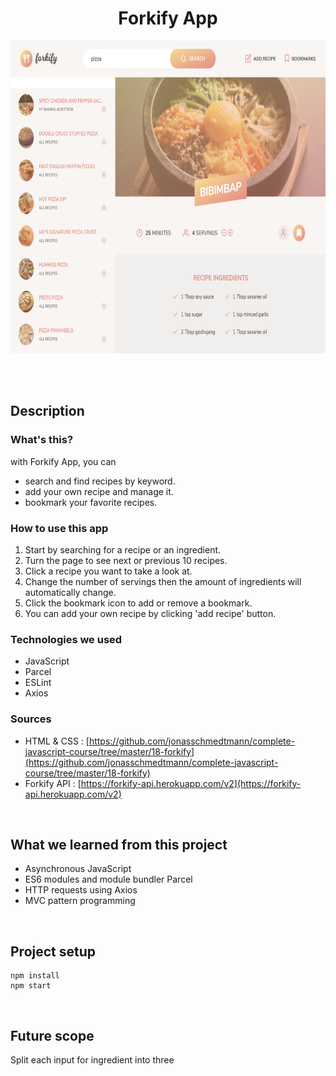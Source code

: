 <h1 align="center">Forkify App</h1>

<p align="center">
  <img src="./readme_assets/readme1.png" height="500">
</p>

<br/>
<br/>

## Description

### What's this?

with Forkify App, you can

- search and find recipes by keyword.
- add your own recipe and manage it.
- bookmark your favorite recipes.

### How to use this app

1. Start by searching for a recipe or an ingredient.
2. Turn the page to see next or previous 10 recipes.
3. Click a recipe you want to take a look at.
4. Change the number of servings then the amount of ingredients will automatically change.
5. Click the bookmark icon to add or remove a bookmark.
6. You can add your own recipe by clicking 'add recipe' button.

### Technologies we used

- JavaScript
- Parcel
- ESLint
- Axios

### Sources

- HTML & CSS : [https://github.com/jonasschmedtmann/complete-javascript-course/tree/master/18-forkify](https://github.com/jonasschmedtmann/complete-javascript-course/tree/master/18-forkify)
- Forkify API : [https://forkify-api.herokuapp.com/v2](https://forkify-api.herokuapp.com/v2)

<br/>

## What we learned from this project

- Asynchronous JavaScript
- ES6 modules and module bundler Parcel
- HTTP requests using Axios
- MVC pattern programming

<br/>

## Project setup

```
npm install
npm start
```

<br/>

## Future scope

Split each input for ingredient into three
